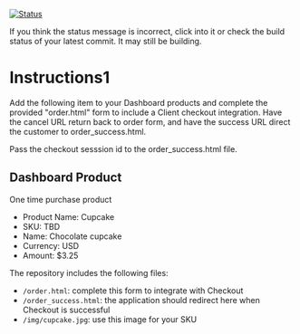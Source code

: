 [![Status](https://img.shields.io/badge/status-NO%20COMMIT-blue.svg)](https://github.com/raysaavedra-work/bakery_scaffold_10m49hgGA7EGdjej)

If you think the status message is incorrect, click into it or check the build status of your latest commit. It may still be building.

# Instructions1 

Add the following item to your Dashboard products and complete the provided "order.html" form to include a Client checkout integration. Have the cancel URL return back to order form, and have the success URL direct the customer to order_success.html. 

Pass the checkout sesssion id to the order_success.html file.

## Dashboard Product
One time purchase product
* Product Name: Cupcake
* SKU: TBD
* Name: Chocolate cupcake
* Currency: USD
* Amount: $3.25

The repository includes the following files:
* `/order.html`: complete this form to integrate with Checkout
* `/order_success.html`: the application should redirect here when Checkout is successful
* `/img/cupcake.jpg`: use this image for your SKU

